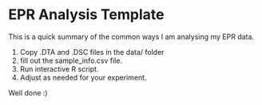# EPR Analysis Template

This is a quick summary of the common ways I am analysing my EPR data. 

1. Copy .DTA and .DSC files in the data/ folder
2. fill out the sample_info.csv file.
3. Run interactive R script.
4. Adjust as needed for your experiment.

Well done :)